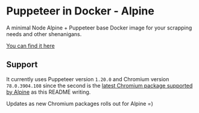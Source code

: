 # Puppeteer in Docker - Alpine

A minimal Node Alpine + Puppeteer base Docker image for your scrapping needs and other shenanigans.

[You can find it here](https://cloud.docker.com/repository/docker/emethium/puppeteer-in-docker/general)

## Support

It currently uses Puppeteer version `1.20.0` and Chromium version `78.0.3904.108` since the second is the [latest Chromium package supported by Alpine](https://pkgs.alpinelinux.org/package/edge/community/x86_64/chromium) as this README writing.

Updates as new Chromium packages rolls out for Alpine =)
